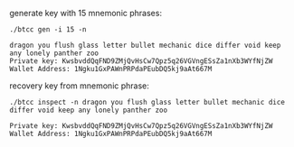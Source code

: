 generate key with 15 mnemonic phrases:

```
./btcc gen -i 15 -n

dragon you flush glass letter bullet mechanic dice differ void keep any lonely panther zoo
Private key: KwsbvddQqFND9ZMjQvHsCw7Qpz5q26VGVngESsZa1nXb3WYfNjZW
Wallet Address: 1Ngku1GxPAWnPRPdaPEubDQ5kj9aAt667M
```

recovery key from mnemonic phrase:

```
./btcc inspect -n dragon you flush glass letter bullet mechanic dice differ void keep any lonely panther zoo

Private key: KwsbvddQqFND9ZMjQvHsCw7Qpz5q26VGVngESsZa1nXb3WYfNjZW
Wallet Address: 1Ngku1GxPAWnPRPdaPEubDQ5kj9aAt667M
```
